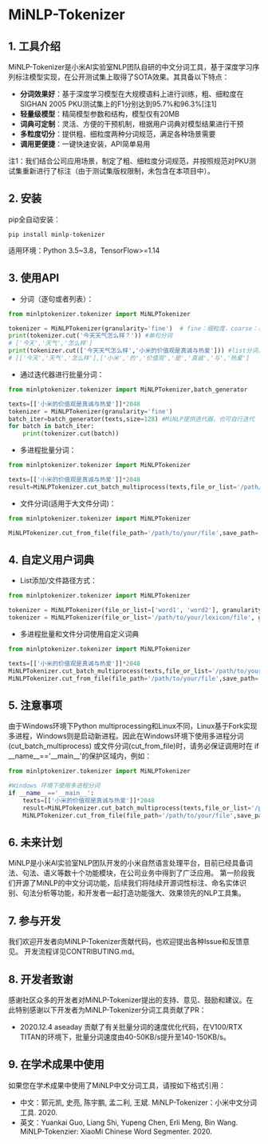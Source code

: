 # MiNLP-Tokenizer

## 1. 工具介绍

MiNLP-Tokenizer是小米AI实验室NLP团队自研的中文分词工具，基于深度学习序列标注模型实现，在公开测试集上取得了SOTA效果。其具备以下特点：
- **分词效果好**：基于深度学习模型在大规模语料上进行训练，粗、细粒度在SIGHAN 2005 PKU测试集上的F1分别达到95.7%和96.3%[注1]
- **轻量级模型**：精简模型参数和结构，模型仅有20MB
- **词典可定制**：灵活、方便的干预机制，根据用户词典对模型结果进行干预
- **多粒度切分**：提供粗、细粒度两种分词规范，满足各种场景需要
- **调用更便捷**：一键快速安装，API简单易用

注1：我们结合公司应用场景，制定了粗、细粒度分词规范，并按照规范对PKU测试集重新进行了标注（由于测试集版权限制，未包含在本项目中）。

## 2. 安装

pip全自动安装：
```
pip install minlp-tokenizer
```
适用环境：Python 3.5~3.8，TensorFlow>=1.14

## 3. 使用API

- 分词（逐句或者列表）：
```python
from minlptokenizer.tokenizer import MiNLPTokenizer

tokenizer = MiNLPTokenizer(granularity='fine')  # fine：细粒度，coarse：粗粒度，默认为细粒度
print(tokenizer.cut('今天天气怎么样？')) #单句分词
# ['今天','天气','怎么样']  
print(tokenizer.cut(['今天天气怎么样','小米的价值观是真诚与热爱'])) #list分词，list长度小于128
# [['今天','天气','怎么样'],['小米','的','价值观','是','真诚','与','热爱']
```

- 通过迭代器进行批量分词：
```python
from minlptokenizer.tokenizer import MiNLPTokenizer,batch_generator

texts=[['小米的价值观是真诚与热爱']]*2048
tokenizer = MiNLPTokenizer(granularity='fine')  
batch_iter=batch_generator(texts,size=128) #MiNLP提供迭代器，也可自行迭代
for batch in batch_iter:
    print(tokenizer.cut(batch))
```

- 多进程批量分词：
```python
from minlptokenizer.tokenizer import MiNLPTokenizer

texts=[['小米的价值观是真诚与热爱']]*2048
result=MiNLPTokenizer.cut_batch_multiprocess(texts,file_or_list='/path/to/your/lexicon/file',granularity='fine',n_jobs=2) #n_jobs:分词进程数量(默认为2);file_or_list:用户干预词典
```

- 文件分词(适用于大文件分词)：
```python
from minlptokenizer.tokenizer import MiNLPTokenizer

MiNLPTokenizer.cut_from_file(file_path='/path/to/your/file',save_path='path/to/result',file_or_list='/path/to/your/lexicon/file',granularity='fine',n_jobs=2) # file_path：待分词文件，每句一行;save_path:分词结果保存路径;file_or_list:用户干预词典
```
## 4. 自定义用户词典

- List添加/文件路径方式：
 ```python
from minlptokenizer.tokenizer import MiNLPTokenizer

tokenizer = MiNLPTokenizer(file_or_list=['word1', 'word2'], granularity='fine')  # 用户自定义干预词典传入
tokenizer = MiNLPTokenizer(file_or_list='/path/to/your/lexicon/file', granularity='coarse')  # 构造函数的参数为用户词典路径
 ```
 
- 多进程批量和文件分词使用自定义词典
```python
from minlptokenizer.tokenizer import MiNLPTokenizer

texts=[['小米的价值观是真诚与热爱']]*2048
MiNLPTokenizer.cut_batch_multiprocess(texts,file_or_list='/path/to/your/lexicon/file',granularity='fine',n_jobs=2)
MiNLPTokenizer.cut_from_file(file_path='/path/to/your/file',save_path='path/to/result',file_or_list='/path/to/your/lexicon/file',granularity='fine',n_jobs=2)
 ```
## 5. 注意事项
由于Windows环境下Python multiprocessing和Linux不同，Linux基于Fork实现多进程，Windows则是启动新进程。因此在Windows环境下使用多进程分词(cut_batch_multiprocess)
或文件分词(cut_from_file)时，请务必保证调用时在 if \_\_name__=='\_\_main__'的保护区域内，例如：
```python
from minlptokenizer.tokenizer import MiNLPTokenizer

#Windows 环境下使用多进程分词
if __name__=='__main__':
    texts=[['小米的价值观是真诚与热爱']]*2048
    result=MiNLPTokenizer.cut_batch_multiprocess(texts,file_or_list='/path/to/your/lexicon/file',granularity='fine',n_jobs=2) #n_jobs:分词进程数量（默认为2）;file_or_list:用户干预词典
    MiNLPTokenizer.cut_from_file(file_path='/path/to/your/file',save_path='path/to/result',file_or_list='/path/to/your/lexicon/file',granularity='fine',n_jobs=2)
```


## 6. 未来计划

MiNLP是小米AI实验室NLP团队开发的小米自然语言处理平台，目前已经具备词法、句法、语义等数十个功能模块，在公司业务中得到了广泛应用。
第一阶段我们开源了MiNLP的中文分词功能，后续我们将陆续开源词性标注、命名实体识别、句法分析等功能，和开发者一起打造功能强大、效果领先的NLP工具集。

## 7. 参与开发

我们欢迎开发者向MiNLP-Tokenizer贡献代码，也欢迎提出各种Issue和反馈意见。
开发流程详见CONTRIBUTING.md。

## 8. 开发者致谢

感谢社区众多的开发者对MiNLP-Tokenizer提出的支持、意见、鼓励和建议。在此特别感谢以下开发者为MiNLP-Tokenizer分词工具贡献了PR：
 - 2020.12.4  aseaday 贡献了有关批量分词的速度优化代码，在V100/RTX TITAN的环境下，批量分词速度由40-50KB/s提升至140-150KB/s。

## 9. 在学术成果中使用

如果您在学术成果中使用了MiNLP中文分词工具，请按如下格式引用：
  - 中文：郭元凯, 史亮, 陈宇鹏, 孟二利, 王斌. MiNLP-Tokenizer：小米中文分词工具. 2020.
  - 英文：Yuankai Guo, Liang Shi, Yupeng Chen, Erli Meng, Bin Wang. MiNLP-Tokenzier: XiaoMi Chinese Word Segmenter. 2020.

